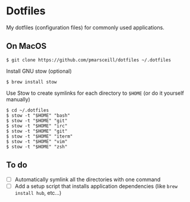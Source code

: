 # Dotfiles
My dotfiles (configuration files) for commonly used applications.


## On MacOS
```
$ git clone https://github.com/pmarsceill/dotfiles ~/.dotfiles
```

Install GNU stow (optional)
```
$ brew install stow
```

Use Stow to create symlinks for each directory to `$HOME` (or do it yourself manually)
```
$ cd ~/.dotfiles
$ stow -t "$HOME" "bash"
$ stow -t "$HOME" "git"
$ stow -t "$HOME" "irc"
$ stow -t "$HOME" "git"
$ stow -t "$HOME" "iterm"
$ stow -t "$HOME" "vim"
$ stow -t "$HOME" "zsh"
```

## To do
- [ ] Automatically symlink all the directories with one command
- [ ] Add a setup script that installs application dependencies (like `brew install hub`, etc...)
